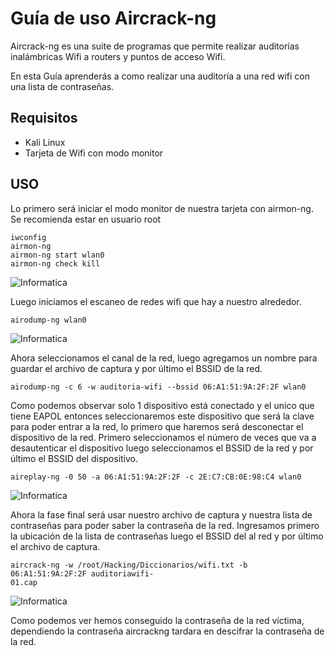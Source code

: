 # Guía de uso Aircrack-ng

Aircrack-ng es una suite de programas que permite realizar auditorías inalámbricas Wifi a routers y puntos de acceso Wifi. 

En esta Guía aprenderás a como realizar una auditoría a una red wifi con una lista de
contraseñas.

## Requisitos

* Kali Linux
* Tarjeta de Wifi con modo monitor

## USO

Lo primero será iniciar el modo monitor de nuestra tarjeta con airmon-ng. Se recomienda estar en usuario
root

```
iwconfig 
airmon-ng 
airmon-ng start wlan0 
airmon-ng check kill
```

![Informatica](iwconfig.jpg)

Luego iniciamos el escaneo de redes wifi que hay a nuestro alrededor.

```
airodump-ng wlan0
```

![Informatica](Scan.jpg)

Ahora seleccionamos el canal de la red, luego agregamos un nombre para guardar el archivo de captura y por
último el BSSID de la red.

```
airodump-ng -c 6 -w auditoria-wifi --bssid 06:A1:51:9A:2F:2F wlan0
```

Como podemos observar solo 1 dispositivo está conectado y el unico que tiene EAPOL entonces seleccionaremos este dispositivo que será la clave para poder
entrar a la red, lo primero que haremos será desconectar el dispositivo de la red. Primero seleccionamos el número de veces que va a desautenticar el dispositivo luego seleccionamos el BSSID de la red y por último el BSSID del dispositivo.

```
aireplay-ng -0 50 -a 06:A1:51:9A:2F:2F -c 2E:C7:CB:0E:98:C4 wlan0
```

![Informatica](Desconectar.jpg)

Ahora la fase final será usar nuestro archivo de captura y nuestra lista de contraseñas para poder saber la
contraseña de la red. Ingresamos primero la ubicación de la lista de contraseñas luego el BSSID del al red y
por último el archivo de captura.

```
aircrack-ng -w /root/Hacking/Diccionarios/wifi.txt -b 06:A1:51:9A:2F:2F auditoriawifi-
01.cap
```

![Informatica](Contraseña.jpg)

Como podemos ver hemos conseguido la contraseña de la red víctima, dependiendo la contraseña aircrackng tardara en descifrar la contraseña de la red.